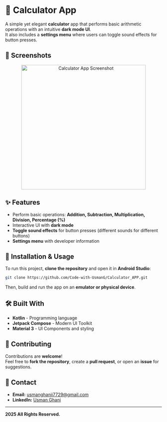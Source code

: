 # 🧮 Calculator App

A simple yet elegant **calculator** app that performs basic arithmetic operations with an intuitive **dark mode UI**.  
It also includes a **settings menu** where users can toggle sound effects for button presses.

## 📸 Screenshots
<p align="center">
  <img src="![Image](https://github.com/user-attachments/assets/0a157b4f-680c-42c5-9ec7-591ce0765162)" alt="Calculator App Screenshot" width="400"/>
</p>

## ✨ Features
- Perform basic operations: **Addition, Subtraction, Multiplication, Division, Percentage (%)**
- Interactive UI with **dark mode**
- **Toggle sound effects** for button presses (different sounds for different buttons)
- **Settings menu** with developer information

## 🚀 Installation & Usage
To run this project, **clone the repository** and open it in **Android Studio**:
```sh
git clone https://github.com/Code-with-UsmanG/Calculator_APP.git
```
Then, build and run the app on an **emulator or physical device**.

## 🛠️ Built With
- **Kotlin** - Programming language
- **Jetpack Compose** - Modern UI Toolkit
- **Material 3** - UI Components and styling

## 🤝 Contributing
Contributions are **welcome**!  
Feel free to **fork the repository**, create a **pull request**, or open an **issue** for suggestions.

## 💌 Contact
- **Email:** [usmanghanii7729@gmail.com](mailto:usmanghanii7729@gmail.com)
- **LinkedIn:** [Usman Ghani](https://www.linkedin.com/in/usmangofficial/)

---
**2025 All Rights Reserved.**
